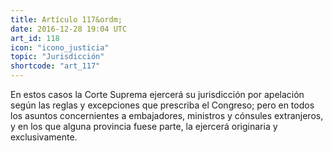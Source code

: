 ```yaml
---
title: Artículo 117&ordm;
date: 2016-12-28 19:04 UTC
art_id: 118
icon: "icono_justicia"
topic: "Jurisdicción"
shortcode: "art_117"
---
```

En estos casos la Corte Suprema ejercerá su jurisdicción por apelación según las reglas y excepciones que prescriba el Congreso; pero en todos los asuntos concernientes a embajadores, ministros y cónsules extranjeros, y en los que alguna provincia fuese parte, la ejercerá originaria y exclusivamente.
